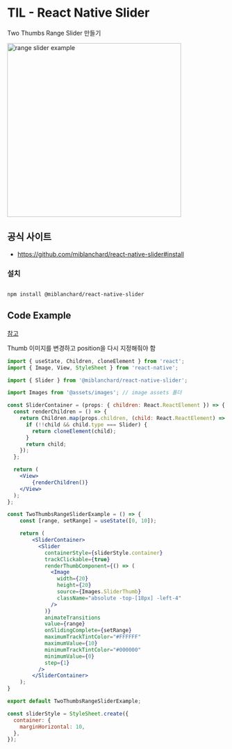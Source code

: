 # TIL - React Native Slider

Two Thumbs Range Slider 만들기

<img width="400" alt="range slider example" src="https://github.com/akffkdahffkdgo77/study-react-native/assets/52883505/597ab909-3d26-4628-b4f1-65a511b66da9">

## 공식 사이트
- https://github.com/miblanchard/react-native-slider#install


### 설치

```

npm install @miblanchard/react-native-slider

```

## Code Example

[참고](https://snack.expo.dev/@miblanchard/@miblanchard-react-native-slider)

Thumb 이미지를 변경하고 position을 다시 지정해줘야 함

```jsx
import { useState, Children, cloneElement } from 'react';
import { Image, View, StyleSheet } from 'react-native';

import { Slider } from '@miblanchard/react-native-slider';

import Images from '@assets/images'; // image assets 폴더

const SliderContainer = (props: { children: React.ReactElement }) => {
  const renderChildren = () => {
    return Children.map(props.children, (child: React.ReactElement) => {
      if (!!child && child.type === Slider) {
        return cloneElement(child);
      }
      return child;
    });
  };

  return (
    <View>
        {renderChildren()}
    </View>
  );
};

const TwoThumbsRangeSliderExample = () => {
    const [range, setRange] = useState([0, 10]);

    return (
        <SliderContainer>
          <Slider
            containerStyle={sliderStyle.container}
            trackClickable={true}
            renderThumbComponent={() => (
              <Image
                width={20}
                height={20}
                source={Images.SliderThumb}
                className="absolute -top-[18px] -left-4"
              />
            )}
            animateTransitions
            value={range}
            onSlidingComplete={setRange}
            maximumTrackTintColor="#FFFFFF"
            maximumValue={10}
            minimumTrackTintColor="#000000"
            minimumValue={0}
            step={1}
          />
        </SliderContainer>
    );
}

export default TwoThumbsRangeSliderExample;

const sliderStyle = StyleSheet.create({
  container: {
    marginHorizontal: 10,
  },
});

```
